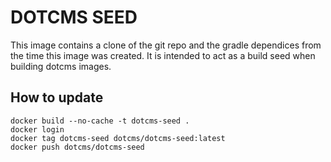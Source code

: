 # DOTCMS SEED

This image contains a clone of the git repo and the gradle dependices from the time this image was created.  It is intended to act as a build seed when building dotcms images.

## How to update
```
docker build --no-cache -t dotcms-seed .
docker login
docker tag dotcms-seed dotcms/dotcms-seed:latest
docker push dotcms/dotcms-seed

```

